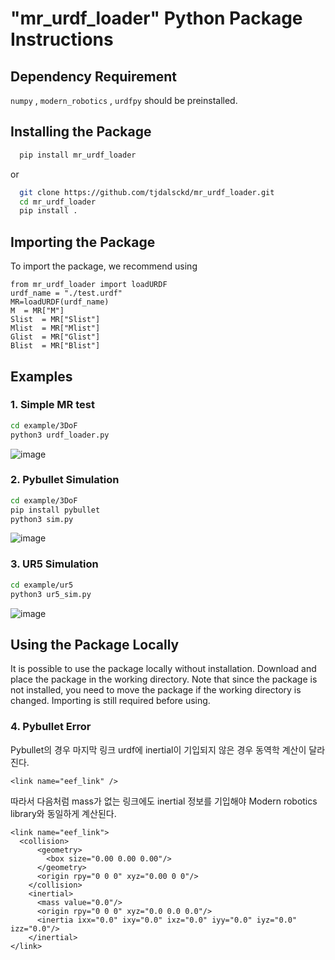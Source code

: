 # "mr_urdf_loader" Python Package Instructions #

## Dependency Requirement

`numpy` , `modern_robotics` , `urdfpy` should be preinstalled.

## Installing the Package ##
```bash
  pip install mr_urdf_loader
```

or

```bash
  git clone https://github.com/tjdalsckd/mr_urdf_loader.git
  cd mr_urdf_loader
  pip install .
```



## Importing the Package ##

To import the package, we recommend using

```
from mr_urdf_loader import loadURDF
urdf_name = "./test.urdf"
MR=loadURDF(urdf_name)
M  = MR["M"]
Slist  = MR["Slist"]
Mlist  = MR["Mlist"]
Glist  = MR["Glist"]
Blist  = MR["Blist"]

```


## Examples ##
### 1. Simple MR test
```bash
cd example/3DoF
python3 urdf_loader.py
```
![image](https://user-images.githubusercontent.com/53217819/202921164-f450da46-58bd-4335-a0b7-018957b851b0.png)


### 2. Pybullet Simulation
```bash
cd example/3DoF
pip install pybullet
python3 sim.py
```
![image](https://user-images.githubusercontent.com/53217819/202921126-a5c297fb-fd0f-4ef4-91fe-4e0b7821c516.png)


### 3. UR5 Simulation
```bash
cd example/ur5
python3 ur5_sim.py
```
![image](https://user-images.githubusercontent.com/53217819/202973442-54be472e-c43e-4569-981f-bc87bf00b678.png)
## Using the Package Locally ##

It is possible to use the package locally without installation. Download and
place the package in the working directory. Note that since the package is 
not installed, you need to move the package if the working directory is
changed. Importing is still required before using.


### 4. Pybullet Error
Pybullet의 경우 마지막 링크 urdf에 inertial이 기입되지 않은 경우 동역학 계산이 달라진다.
```
<link name="eef_link" />

```
따라서 다음처럼 mass가 없는 링크에도 inertial 정보를 기입해야 Modern robotics library와 동일하게 계산된다.

```
<link name="eef_link">
  <collision>
      <geometry>
        <box size="0.00 0.00 0.00"/>
      </geometry>
      <origin rpy="0 0 0" xyz="0.00 0 0"/>
    </collision>
    <inertial>
      <mass value="0.0"/>
      <origin rpy="0 0 0" xyz="0.0 0.0 0.0"/>
      <inertia ixx="0.0" ixy="0.0" ixz="0.0" iyy="0.0" iyz="0.0" izz="0.0"/>
    </inertial>
</link>

```
